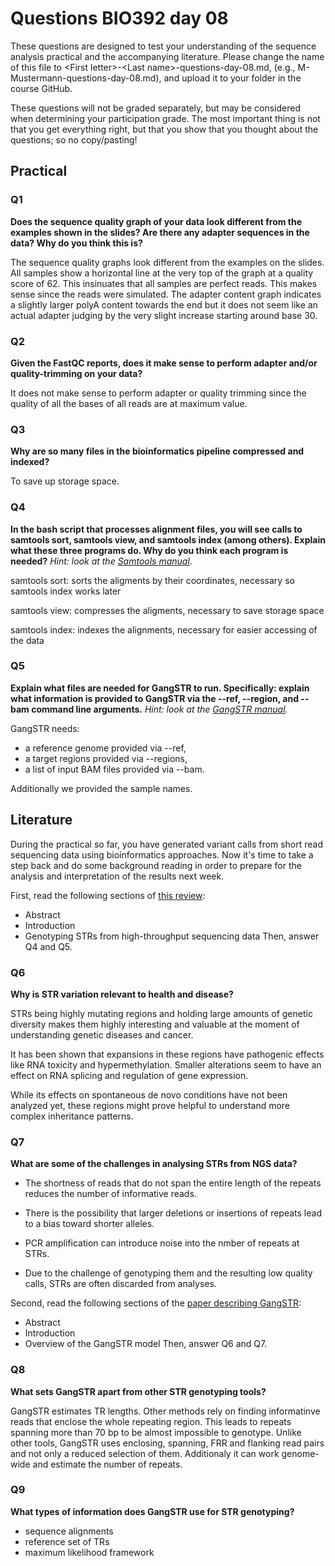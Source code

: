 
# Questions BIO392 day 08
These questions are designed to test your understanding of the sequence analysis practical and the accompanying literature. Please change the name of this file to \<First letter\>-\<Last name\>-questions-day-08.md, (e.g., M-Mustermann-questions-day-08.md), and upload it to your folder in the course GitHub.

These questions will not be graded separately, but may be considered when determining your participation grade. The most important thing is not that you get everything right, but that you show that you thought about the questions; so no copy/pasting!

## Practical

### Q1
**Does the sequence quality graph of your data look different from the examples shown in the slides? Are there any adapter sequences in the data? Why do you think this is?**

The sequence quality graphs look different from the examples on the slides. All samples show a horizontal line at the very top of the graph at a quality score of 62. This insinuates that all samples are perfect reads. This makes sense since the reads were simulated. 
The adapter content graph indicates a slightly larger polyA content towards the end but it does not seem like an actual adapter judging by the very slight increase starting around base 30. 

### Q2
**Given the FastQC reports, does it make sense to perform adapter and/or quality-trimming on your data?**

It does not make sense to perform adapter or quality trimming since the quality of all the bases of all reads are at maximum value.

### Q3
**Why are so many files in the bioinformatics pipeline compressed and indexed?**

To save up storage space. 

### Q4
**In the bash script that processes alignment files, you will see calls to samtools sort, samtools view, and samtools index (among others). Explain what these three programs do. Why do you think each program is needed?**
*Hint: look at the [Samtools manual](http://www.htslib.org/doc/samtools.html)*.

samtools sort: sorts the aligments by their coordinates, necessary so samtools index works later 

samtools view: compresses the aligments, necessary to save storage space

samtools index: indexes the alignments, necessary for easier accessing of the data

### Q5
**Explain what files are needed for GangSTR to run. Specifically: explain what information is provided to GangSTR via the --ref, --region, and --bam command line arguments.**
*Hint: look at the [GangSTR manual](https://github.com/gymreklab/gangstr).*

GangSTR needs:
* a reference genome provided via --ref,
* a target regions provided via --regions,
* a list of input BAM files provided via --bam.

Additionally we provided the sample names.


## Literature
During the practical so far, you have generated variant calls from short read sequencing data using bioinformatics approaches. Now it's time to take a step back and do some background reading in order to prepare for the analysis and interpretation of the results next week. 

First, read the following sections of [this review](https://www.sciencedirect.com/science/article/pii/S0959437X16301538):
* Abstract
* Introduction
* Genotyping STRs from high-throughput sequencing data
Then, answer Q4 and Q5.

### Q6
**Why is STR variation relevant to health and disease?**

STRs being highly mutating regions and holding large amounts of genetic diversity makes them highly interesting and valuable at the moment of understanding genetic diseases and cancer. 

It has been shown that expansions in these regions have pathogenic effects like RNA toxicity and hypermethylation. Smaller alterations seem to have an effect on RNA splicing and regulation of gene expression. 

While its effects on spontaneous de novo conditions have not been analyzed yet, these regions might prove helpful to understand more complex inheritance patterns.

### Q7
**What are some of the challenges in analysing STRs from NGS data?**

* The shortness of reads that do not span the entire length of the repeats reduces the number of informative reads.

* There is the possibility that larger deletions or insertions of repeats lead to a bias toward shorter alleles.

* PCR amplification can introduce noise into the nmber of repeats at STRs.

* Due to the challenge of genotyping them and the resulting low quality calls, STRs are often discarded from analyses. 

Second, read the following sections of the [paper describing GangSTR](https://academic.oup.com/nar/article/47/15/e90/5518310):
* Abstract
* Introduction
* Overview of the GangSTR model
Then, answer Q6 and Q7.

### Q8
**What sets GangSTR apart from other STR genotyping tools?**

GangSTR estimates TR lengths. Other methods rely on finding informatinve reads that enclose the whole repeating region. This leads to repeats spanning more than 70 bp to be almost impossible to genotype.
Unlike other tools, GangSTR uses enclosing, spanning, FRR and flanking read pairs and not only a reduced selection of them. Additionaly it can work genome-wide and estimate the number of repeats. 

### Q9
**What types of information does GangSTR use for STR genotyping?**

* sequence alignments
* reference set of TRs
* maximum likelihood framework
